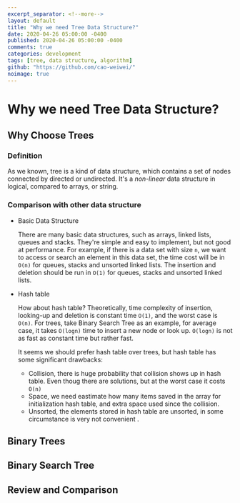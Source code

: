 ```yaml
---
excerpt_separator: <!--more-->
layout: default
title: "Why we need Tree Data Structure?"
date: 2020-04-26 05:00:00 -0400
published: 2020-04-26 05:00:00 -0400
comments: true
categories: development
tags: [tree, data structure, algorithm]
github: "https://github.com/cao-weiwei/"
noimage: true
---
```


# Why we need Tree Data Structure?

## Why Choose Trees

### Definition

As we known, tree is a kind of data structure, which contains a set of nodes connected by directed or undirected.  It's a *non-linear* data structure in logical, compared to arrays, or string.
<!--more-->
### Comparison with other data structure

- Basic Data Structure

  There are many basic data structures, such as arrays, linked lists, queues and stacks. They're simple and easy to implement, but not good at performance. For example, if there is a data set with size `n`, we want to access or search an element in this data set, the time cost will be in `O(n)` for queues, stacks and unsorted linked lists.   The insertion and deletion should be run in `O(1)` for queues, stacks and unsorted linked lists.

- Hash table

  How about hash table? Theoretically,  time complexity of insertion, looking-up and deletion is constant time `O(1)`, and the worst case is `O(n)`. For trees, take Binary Search Tree as an example, for average case, it takes `O(logn)` time to insert a new node or look up. `O(logn)` is not as fast as constant time but rather fast.  

  It seems we should prefer hash table over trees, but hash table has some significant drawbacks:

  - Collision, there is huge probability that collision shows up in hash table. Even thoug there are solutions, but at the worst case it costs `O(n)`
  - Space, we need eastimate how many items saved in the array for initialization hash table, and extra space used since the collision.  
  - Unsorted, the elements stored in hash table are unsorted, in some circumstance is very not convenient .

## Binary Trees



## Binary Search Tree





## Review and Comparison

